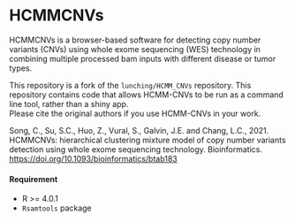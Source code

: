 # HCMMCNVs

HCMMCNVs is a browser-based software for detecting copy number variants (CNVs) using whole exome sequencing (WES) technology in combining multiple processed bam inputs with different disease or tumor types.

This repository is a fork of the `lunching/HCMM_CNVs` repository.  This repository contains code that allows HCMM-CNVs to be run as a command line tool, rather than a shiny app.  
Please cite the original authors if you use HCMM-CNVs in your work.  

Song, C., Su, S.C., Huo, Z., Vural, S., Galvin, J.E. and Chang, L.C., 2021. 
HCMMCNVs: hierarchical clustering mixture model of copy number variants detection using whole exome sequencing technology. 
Bioinformatics. https://doi.org/10.1093/bioinformatics/btab183

#### Requirement
* R >= 4.0.1
* `Rsamtools` package

